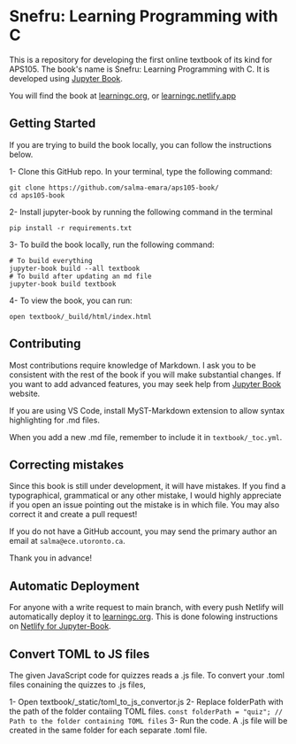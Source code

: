 # Snefru: Learning Programming with C

This is a repository for developing the first online textbook of its kind for APS105. The book's name is Snefru: Learning Programming with C. It is developed using [Jupyter Book](https://jupyterbook.org/en/stable/intro.html). 

You will find the book at [learningc.org](https://learningc.org), or [learningc.netlify.app](https://learningc.netlify.app/)

## Getting Started

If you are trying to build the book locally, you can follow the instructions below.

1- Clone this GitHub repo. In your terminal, type the following command:

```
git clone https://github.com/salma-emara/aps105-book/
cd aps105-book
```

2- Install jupyter-book by running the following command in the terminal

```
pip install -r requirements.txt
```

3- To build the book locally, run the following command:

```
# To build everything
jupyter-book build --all textbook 
# To build after updating an md file
jupyter-book build textbook
```

4- To view the book, you can run:

```open textbook/_build/html/index.html```

## Contributing

Most contributions require knowledge of Markdown. I ask you to be consistent with the rest of the book if you will make substantial changes. If you want to add advanced features, you may seek help from [Jupyter Book](https://jupyterbook.org/en/stable/intro.html) website. 

If you are using VS Code, install MyST-Markdown extension to allow syntax highlighting for .md files.

When you add a new .md file, remember to include it in `textbook/_toc.yml`.

## Correcting mistakes 

Since this book is still under development, it will have mistakes. If you find a typographical, grammatical or any other mistake, I would highly appreciate if you open an issue pointing out the mistake is in which file. You may also correct it and create a pull request! 

If you do not have a GitHub account, you may send the primary author an email at `salma@ece.utoronto.ca`.

Thank you in advance!

## Automatic Deployment

For anyone with a write request to main branch, with every push Netlify will automatically deploy it to [learningc.org](learningc.org). This is done folowing instructions on [Netlify for Jupyter-Book](https://jupyterbook.org/en/stable/publish/netlify.html).

## Convert TOML to JS files

The given JavaScript code for quizzes reads a .js file. To convert your .toml files conaining the quizzes to .js files,

1- Open textbook/_static/toml_to_js_convertor.js
2- Replace  folderPath with the path of the folder contaiing TOML files.
```const folderPath = "quiz"; // Path to the folder containing TOML files```
3- Run the code. A .js file will be created in the same folder for each separate .toml file.